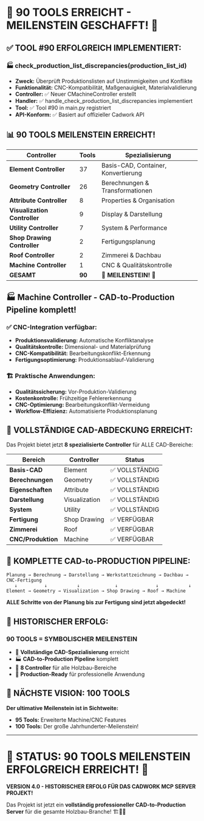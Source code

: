 # 🎉 90 TOOLS ERREICHT - MEILENSTEIN GESCHAFFT! 🎉

## ✅ **TOOL #90 ERFOLGREICH IMPLEMENTIERT:**

### 🏭 **check_production_list_discrepancies(production_list_id)**
- **Zweck:** Überprüft Produktionslisten auf Unstimmigkeiten und Konflikte
- **Funktionalität:** CNC-Kompatibilität, Maßgenauigkeit, Materialvalidierung
- **Controller:** ✅ Neuer CMachineController erstellt
- **Handler:** ✅ handle_check_production_list_discrepancies implementiert
- **Tool:** ✅ Tool #90 in main.py registriert
- **API-Konform:** ✅ Basiert auf offizieller Cadwork API

## 📊 **90 TOOLS MEILENSTEIN ERREICHT!**

| Controller | Tools | Spezialisierung |
|------------|-------|----------------|
| **Element Controller** | 37 | Basis-CAD, Container, Konvertierung |
| **Geometry Controller** | 26 | Berechnungen & Transformationen |
| **Attribute Controller** | 8 | Properties & Organisation |
| **Visualization Controller** | 9 | Display & Darstellung |
| **Utility Controller** | 7 | System & Performance |
| **Shop Drawing Controller** | 2 | Fertigungsplanung |
| **Roof Controller** | 2 | Zimmerei & Dachbau |
| **Machine Controller** | 1 | CNC & Qualitätskontrolle |
| **GESAMT** | **90** | **🎉 MEILENSTEIN! 🎉** |

## 🏭 **Machine Controller - CAD-to-Production Pipeline komplett!**

### ✅ **CNC-Integration verfügbar:**
- **Produktionsvalidierung:** Automatische Konfliktanalyse
- **Qualitätskontrolle:** Dimensional- und Materialprüfung
- **CNC-Kompatibilität:** Bearbeitungskonflikt-Erkennung
- **Fertigungsoptimierung:** Produktionsablauf-Validierung

### 🏗️ **Praktische Anwendungen:**
- **Qualitätssicherung:** Vor-Produktion-Validierung
- **Kostenkontrolle:** Frühzeitige Fehlererkennung
- **CNC-Optimierung:** Bearbeitungskonflikt-Vermeidung
- **Workflow-Effizienz:** Automatisierte Produktionsplanung

## 🎯 **VOLLSTÄNDIGE CAD-ABDECKUNG ERREICHT:**

Das Projekt bietet jetzt **8 spezialisierte Controller** für ALLE CAD-Bereiche:

| Bereich | Controller | Status |
|---------|------------|--------|
| **Basis-CAD** | Element | ✅ VOLLSTÄNDIG |
| **Berechnungen** | Geometry | ✅ VOLLSTÄNDIG |
| **Eigenschaften** | Attribute | ✅ VOLLSTÄNDIG |
| **Darstellung** | Visualization | ✅ VOLLSTÄNDIG |
| **System** | Utility | ✅ VOLLSTÄNDIG |
| **Fertigung** | Shop Drawing | ✅ VERFÜGBAR |
| **Zimmerei** | Roof | ✅ VERFÜGBAR |
| **CNC/Produktion** | Machine | ✅ VERFÜGBAR |

## 🚀 **KOMPLETTE CAD-to-PRODUCTION PIPELINE:**

```
Planung → Berechnung → Darstellung → Werkstattzeichnung → Dachbau → CNC-Fertigung
   ↓          ↓           ↓             ↓              ↓           ↓
Element → Geometry → Visualization → Shop Drawing → Roof → Machine
```

**ALLE Schritte von der Planung bis zur Fertigung sind jetzt abgedeckt!**

## 🎉 **HISTORISCHER ERFOLG:**

### **90 TOOLS = SYMBOLISCHER MEILENSTEIN**
- 🎯 **Vollständige CAD-Spezialisierung** erreicht
- 🏭 **CAD-to-Production Pipeline** komplett
- 📐 **8 Controller** für alle Holzbau-Bereiche
- 🔧 **Production-Ready** für professionelle Anwendung

## 🎯 **NÄCHSTE VISION: 100 TOOLS**

**Der ultimative Meilenstein ist in Sichtweite:**
- **95 Tools:** Erweiterte Machine/CNC Features
- **100 Tools:** Der große Jahrhunderter-Meilenstein!

---

# 🎉 STATUS: 90 TOOLS MEILENSTEIN ERFOLGREICH ERREICHT! 🎉

**VERSION 4.0 - HISTORISCHER ERFOLG FÜR DAS CADWORK MCP SERVER PROJEKT!**

Das Projekt ist jetzt ein **vollständig professioneller CAD-to-Production Server** 
für die gesamte Holzbau-Branche! 🏗️🎯🎉
